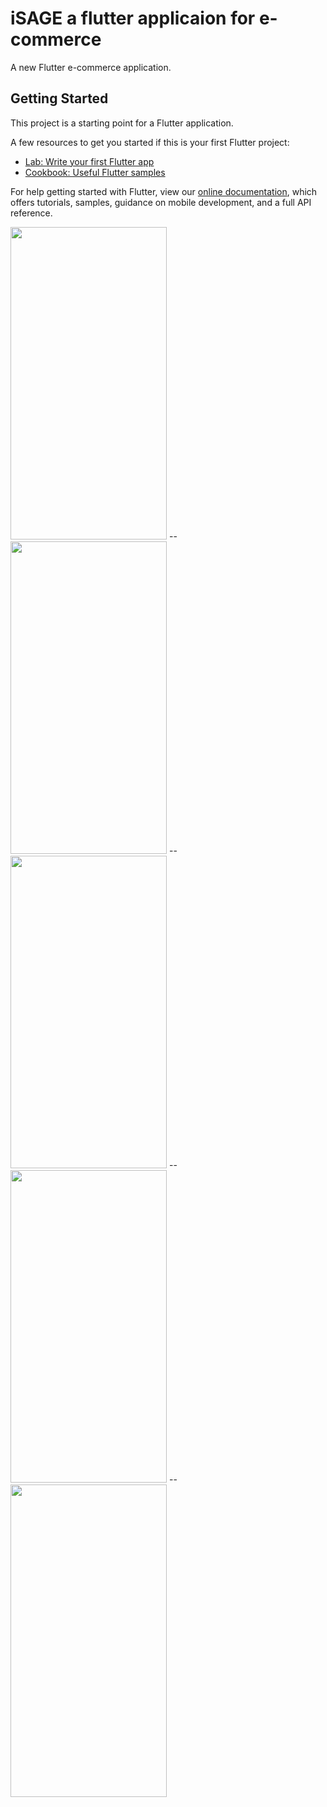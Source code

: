 # iSAGE a flutter applicaion for e-commerce

A new Flutter e-commerce application.

## Getting Started

This project is a starting point for a Flutter application.

A few resources to get you started if this is your first Flutter project:

- [Lab: Write your first Flutter app](https://flutter.dev/docs/get-started/codelab)
- [Cookbook: Useful Flutter samples](https://flutter.dev/docs/cookbook)

For help getting started with Flutter, view our
[online documentation](https://flutter.dev/docs), which offers tutorials,
samples, guidance on mobile development, and a full API reference.


<img src='https://github.com/ishaileshmishra/isage/blob/master/assets/scrnshot/scrn_home.png' width='250' height='500'/> -- <img src='https://github.com/ishaileshmishra/isage/blob/master/assets/scrnshot/scrn_home/scrn_detail.png' width='250' height='500'/> -- <img src='https://github.com/ishaileshmishra/isage/blob/master/assets/scrnshot/scrn_login.png' width='250' height='500'/> -- <img src='https://github.com/ishaileshmishra/isage/blob/master/assets/scrnshot/scrn_search.png' width='250' height='500'/> -- <img src='https://github.com/ishaileshmishra/isage/blob/master/assets/scrnshot/scrn_0.png' width='250' height='500'/> 
 


